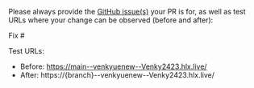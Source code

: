 Please always provide the [GitHub issue(s)](../issues) your PR is for, as well as test URLs where your change can be observed (before and after):

Fix #<gh-issue-id>

Test URLs:
- Before: https://main--venkyuenew--Venky2423.hlx.live/
- After: https://{branch}--venkyuenew--Venky2423.hlx.live/
